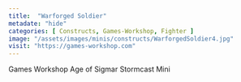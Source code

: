 ```yaml
---
title:  "Warforged Soldier"
metadate: "hide"
categories: [ Constructs, Games-Workshop, Fighter ]
image: "/assets/images/minis/constructs/WarforgedSoldier4.jpg"
visit: "https://games-workshop.com"
---
```

Games Workshop Age of Sigmar Stormcast Mini